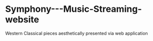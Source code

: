 # Symphony---Music-Streaming-website
Western Classical pieces aesthetically presented via web application

